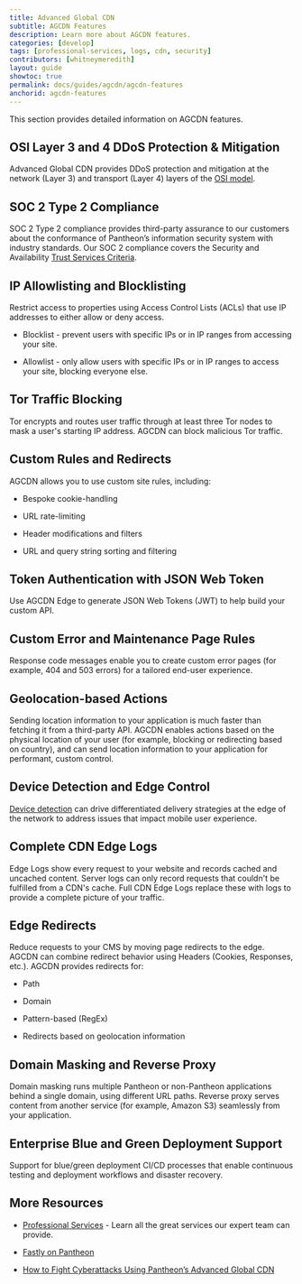 ```yaml
---
title: Advanced Global CDN
subtitle: AGCDN Features
description: Learn more about AGCDN features.
categories: [develop]
tags: [professional-services, logs, cdn, security]
contributors: [whitneymeredith]
layout: guide
showtoc: true
permalink: docs/guides/agcdn/agcdn-features
anchorid: agcdn-features
---
```


This section provides detailed information on AGCDN features.

## OSI Layer 3 and 4 DDoS Protection & Mitigation

Advanced Global CDN provides DDoS protection and mitigation at the network (Layer 3) and transport (Layer 4) layers of the [OSI model](https://en.wikipedia.org/wiki/OSI_model).

## SOC 2 Type 2 Compliance

SOC 2<Popover title="SOC" content="System and Organization Controls (SOC) is a suite of audit reports defined by the American Institute of Certified Public Accountants (AICPA)." /> Type 2 compliance provides third-party assurance to our customers about the conformance of Pantheon’s information security system with industry standards. Our SOC 2 compliance covers the Security and Availability [Trust Services Criteria](https://www.aicpa.org/interestareas/frc/assuranceadvisoryservices/trustdataintegritytaskforce.html).

## IP Allowlisting and Blocklisting

Restrict access to properties using Access Control Lists (ACLs) that use IP addresses to either allow or deny access.

- Blocklist - prevent users with specific IPs or in IP ranges from accessing your site.

- Allowlist - only allow users with specific IPs or in IP ranges to access your site, blocking everyone else.

## Tor Traffic Blocking

Tor encrypts and routes user traffic through at least three Tor nodes to mask a user's starting IP address. AGCDN can block malicious Tor traffic.

## Custom Rules and Redirects

AGCDN allows you to use custom site rules, including:

- Bespoke cookie-handling

- URL rate-limiting

- Header modifications and filters

- URL and query string sorting and filtering 

## Token Authentication with JSON Web Token

Use AGCDN Edge to generate JSON Web Tokens (JWT)<Popover title="JSON Web Tokens" content="A JSON Web Tokens is an Internet standard for creating compact, encrypted JSON-based access tokens that assert some number of claims, such as 'logged in as admin'." /> to help build your custom API.

## Custom Error and Maintenance Page Rules

Response code messages enable you to create custom error pages (for example, 404 and 503 errors) for a tailored end-user experience.

## Geolocation-based Actions

Sending location information to your application is much faster than fetching it from a third-party API. AGCDN enables actions based on the physical location of your user (for example, blocking or redirecting based on country), and can send location information to your application for performant, custom control.

## Device Detection and Edge Control

[Device detection](https://docs.fastly.com/en/guides/delivering-different-content-to-different-devices) can drive differentiated delivery strategies at the edge of the network to address issues that impact mobile user experience.

## Complete CDN Edge Logs

Edge Logs show every request to your website and records cached and uncached content. Server logs can only record requests that couldn't be fulfilled from a CDN's cache. Full CDN Edge Logs replace these with logs to provide a complete picture of your traffic.

## Edge Redirects

Reduce requests to your CMS by moving page redirects to the edge. AGCDN can combine redirect behavior using Headers (Cookies, Responses, etc.). AGCDN provides redirects for:

- Path

- Domain

- Pattern-based (RegEx) 

- Redirects based on geolocation information

## Domain Masking and Reverse Proxy

Domain masking runs multiple Pantheon or non-Pantheon applications behind a single domain, using different URL paths. Reverse proxy serves content from another service (for example, Amazon S3) seamlessly from your application.

## Enterprise Blue and Green Deployment Support

Support for blue/green deployment<Popover title="Blue/Green Deployment" content="With a blue/green deployment strategy, the new version of your application is released alongside the current version. After you conduct appropriate tests, traffic is switched to the new version." /> CI/CD processes that enable continuous testing and deployment workflows and disaster recovery.

## More Resources

- [Professional Services](/guides/professional-services) - Learn all the great services our expert team can provide.

- [Fastly on Pantheon](/guides/fastly-pantheon)

- [How to Fight Cyberattacks Using Pantheon’s Advanced Global CDN](https://pantheon.io/blog/fight-cyberattacks-advanced-global-cdn)



